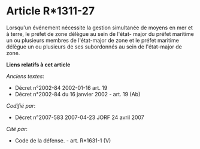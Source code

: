 # Article R*1311-27

Lorsqu'un événement nécessite la gestion simultanée de moyens en mer et à terre, le préfet de zone délègue au sein de l'état-
major du préfet maritime un ou plusieurs membres de l'état-major de zone et le préfet maritime délègue un ou plusieurs de ses
subordonnés au sein de l'état-major de zone.

**Liens relatifs à cet article**

_Anciens textes_:

  - Décret n°2002-84 2002-01-16 art. 19
  - Décret n°2002-84 du 16 janvier 2002 - art. 19 (Ab)

_Codifié par_:

  - Décret n°2007-583 2007-04-23 JORF 24 avril 2007

_Cité par_:

  - Code de la défense. - art. R*1631-1 (V)
